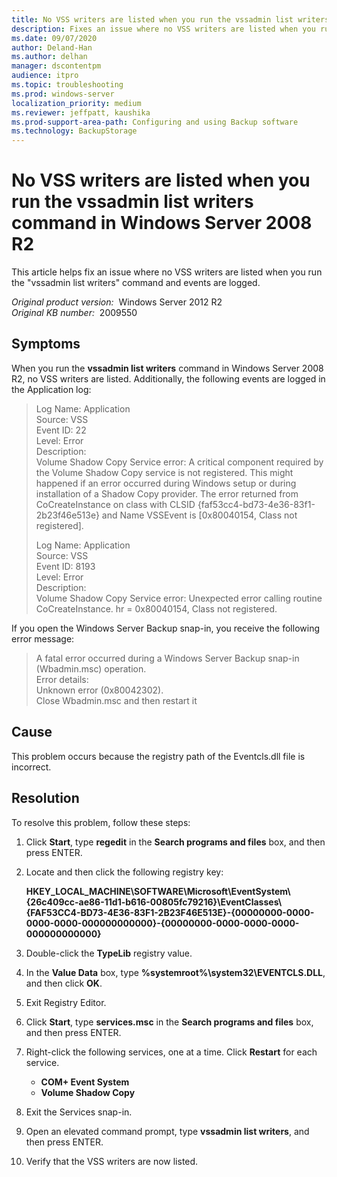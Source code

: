 ```yaml
---
title: No VSS writers are listed when you run the vssadmin list writers command in Windows Server 2008 R2
description: Fixes an issue where no VSS writers are listed when you run the "vssadmin list writers" command and events are logged.
ms.date: 09/07/2020
author: Deland-Han
ms.author: delhan
manager: dscontentpm
audience: itpro
ms.topic: troubleshooting
ms.prod: windows-server
localization_priority: medium
ms.reviewer: jeffpatt, kaushika
ms.prod-support-area-path: Configuring and using Backup software
ms.technology: BackupStorage
---
```

# No VSS writers are listed when you run the vssadmin list writers command in Windows Server 2008 R2

This article helps fix an issue where no VSS writers are listed when you run the "vssadmin list writers" command and events are logged.

_Original product version:_ &nbsp;Windows Server 2012 R2  
_Original KB number:_ &nbsp;2009550

## Symptoms

 When you run the **vssadmin list writers** command in Windows Server 2008 R2, no VSS writers are listed. Additionally, the following events are logged in the Application log: 
> Log Name: Application  
Source: VSS  
Event ID: 22  
Level: Error  
Description:  
Volume Shadow Copy Service error: A critical component required by the Volume Shadow Copy service is not registered. This might happened if an error occurred during Windows setup or during installation of a Shadow Copy provider. The error returned from CoCreateInstance on class with CLSID {faf53cc4-bd73-4e36-83f1-2b23f46e513e} and Name VSSEvent is [0x80040154, Class not registered].  
>
> Log Name:     Application  
Source:         VSS  
Event ID:       8193  
Level:            Error  
Description:  
Volume Shadow Copy Service error: Unexpected error calling routine CoCreateInstance.  hr = 0x80040154, Class not registered.  

If you open the Windows Server Backup snap-in, you receive the following error message: 

> A fatal error occurred during a Windows Server Backup snap-in (Wbadmin.msc) operation.  
Error details:  
Unknown error (0x80042302).  
Close Wbadmin.msc and then restart it  

## Cause

This problem occurs because the registry path of the Eventcls.dll file is incorrect. 

## Resolution

To resolve this problem, follow these steps: 

1. Click **Start**, type **regedit** in the **Search programs and files** box, and then press ENTER. 
2. Locate and then click the following registry key:
    
    **HKEY_LOCAL_MACHINE\SOFTWARE\Microsoft\EventSystem\\{26c409cc-ae86-11d1-b616-00805fc79216}\EventClasses\\{FAF53CC4-BD73-4E36-83F1-2B23F46E513E}-{00000000-0000-0000-0000-000000000000}-{00000000-0000-0000-0000-000000000000}**  
3. Double-click the **TypeLib** registry value. 
4. In the **Value Data** box, type **%systemroot%\system32\EVENTCLS.DLL**, and then click **OK**. 
5. Exit Registry Editor. 
6. Click **Start**, type **services.msc** in the **Search programs and files** box, and then press ENTER. 
7. Right-click the following services, one at a time. Click **Restart** for each service. 
    - **COM+ Event System**  
    - **Volume Shadow Copy**  
8. Exit the Services snap-in. 
9. Open an elevated command prompt, type **vssadmin list writers**, and then press ENTER. 
10. Verify that the VSS writers are now listed.
